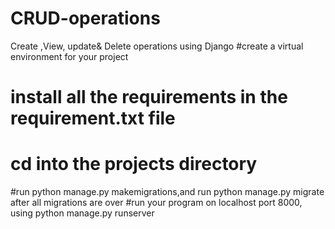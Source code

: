 # CRUD-operations
Create ,View, update&amp; Delete operations using Django
#create a virtual environment for your project
# install all the requirements in the requirement.txt file
# cd into the projects directory
#run python manage.py makemigrations,and run python manage.py migrate after all migrations are over
#run your program on localhost port 8000, using python manage.py runserver

